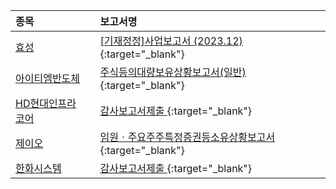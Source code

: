 | **종목** |      |**보고서명** |
| :------- | :--- |:----------- |
| [효성](/004800/#dart) | | [[기재정정]사업보고서 (2023.12)](https://dart.fss.or.kr/dsaf001/main.do?rcpNo=20240315000695){:target="_blank"} |
| [아이티엠반도체](/084850/#dart) | | [주식등의대량보유상황보고서(일반)](https://dart.fss.or.kr/dsaf001/main.do?rcpNo=20240315000684){:target="_blank"} |
| [HD현대인프라코어](/042670/#dart) | | [감사보고서제출              ](https://dart.fss.or.kr/dsaf001/main.do?rcpNo=20240315800877){:target="_blank"} |
| [제이오](/418550/#dart) | | [임원ㆍ주요주주특정증권등소유상황보고서](https://dart.fss.or.kr/dsaf001/main.do?rcpNo=20240315000674){:target="_blank"} |
| [한화시스템](/272210/#dart) | | [감사보고서제출              ](https://dart.fss.or.kr/dsaf001/main.do?rcpNo=20240315800862){:target="_blank"} |